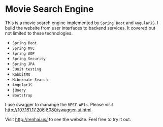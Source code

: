 # Movie Search Engine
This is a movie search engine implemented by ```Spring Boot``` and ```AngularJS```. 
I build the website from user interfaces to backend services.
It covered but not limited to these technologies.
* ```Spring Boot```
* ```Spring MVC```
* ```Spring AOP```
* ```Spring Security``` 
* ```Spring JPA```
* ```JUnit testing```
* ```RabbitMQ``` 
* ```Hibernate Search```
* ```AngularJS```
* ```jQuery```
* ```Bootstrap```

I use swagger to manange the ```REST APIs```. Please visit http://107.161.17.206:8080/swagger-ui.html.

Visit http://renhai.us/ to see the website. Feel free to try it out.
